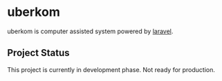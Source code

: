# uberkom

uberkom is computer assisted system powered by [laravel](https://laravel.com).

## Project Status

This project is currently in development phase. Not ready for production.
